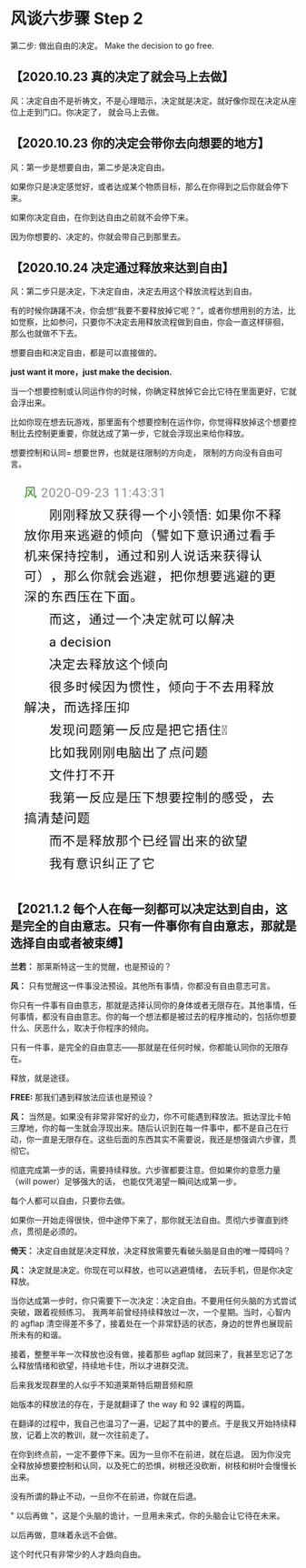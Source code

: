 # 风谈六步骤 Step 2

第二步: 做出自由的决定。
Make the decision to go free.


## 【2020.10.23  真的决定了就会马上去做】

风：决定自由不是祈祷文，不是心理暗示，决定就是决定。就好像你现在决定从座位上走到门口。你决定了， 就会马上去做。

## 【2020.10.23  你的决定会带你去向想要的地方】

风：第一步是想要自由，第二步是决定自由。

如果你只是决定感觉好，或者达成某个物质目标，那么在你得到之后你就会停下来。

如果你决定自由，在你到达自由之前就不会停下来。

因为你想要的、决定的，你就会带自己到那里去。
 


## 【2020.10.24  决定通过释放来达到自由】

风：第二步只是决定，下决定自由，决定去用这个释放流程达到自由。

有的时候你踌躇不决，你会想“我要不要释放掉它呢？”，或者你想用别的方法，比如觉察，比如参问，只要你不决定去用释放流程做到自由，你会一直这样徘徊， 那么也就做不下去。

想要自由和决定自由，都是可以直接做的。

**just want it more，just make the decision.**

当一个想要控制或认同运作你的时候，你确定释放掉它会比它待在里面更好，它就会浮出来。

比如你现在想去玩游戏，那里面有个想要控制在运作你，你觉得释放掉这个想要控制比去控制更重要，你就达成了第一步，它就会浮现出来给你释放。

想要控制和认同= 想要世界，也就是往限制的方向走， 限制的方向没有自由可言。
 
!["Chat histroy"](pictures/2022-05-02-20-50-34.png)

 
 


## 【2021.1.2 每个人在每一刻都可以决定达到自由，这是完全的自由意志。只有一件事你有自由意志，那就是选择自由或者被束缚】

**兰若：** 
那莱斯特这一生的觉醒，也是预设的？

**风：** 
只有觉醒这一件事没法预设。其他所有事情，你都没有自由意志可言。

你只有一件事有自由意志，那就是选择认同你的身体或者无限存在。其他事情，任何事情，都没有自由意志。你的每一个想法都是被过去的程序推动的，包括你想要什么、厌恶什么，取决于你程序的倾向。

只有一件事，是完全的自由意志——那就是在任何时候，你都能认同你的无限存在。

释放，就是途径。

**FREE:** 
那我们遇到释放法应该也是预设？

**风：** 
当然是。如果没有非常非常好的业力，你不可能遇到释放法。抵达涅比卡帕三摩地，你的每一生就会浮现出来。随后认识到在每一件事中，都不是自己在行动，你一直是无限存在。这些后面的东西其实不需要说，我还是想强调六步骤，贯彻它。
 


彻底完成第一步的话，需要持续释放。六步骤都要注意。但如果你的意愿力量（will power）足够强大的话， 也能仅凭渴望一瞬间达成第一步。

每个人都可以自由，只要你去做。

如果你一开始走得很快，但中途停下来了，那你就无法自由。贯彻六步骤直到终点，贯彻是必须的。

**倚天：** 
决定自由就是决定释放，决定释放需要先看破头脑是自由的唯一障碍吗？

**风：** 
决定就是决定。你现在可以释放，也可以逃避情绪， 去玩手机，但是你决定释放。

当你达成第一步时，你只需要下一次决定：决定自由。不要用任何头脑的方式尝试突破，跟着视频练习。
我两年前曾经持续释放过一次，一个星期。当时，心智内的 agflap 清空得差不多了，接着处在一个非常舒适的状态，身边的世界也展现前所未有的和谐。

接着，整整半年一次释放也没有做，接着那些 agflap 就回来了，我甚至忘记了怎么释放情绪和欲望，持续地卡住，所以才进群交流。

后来我发现群里的人似乎不知道莱斯特后期音频和原
 


始版本的释放法的存在，于是就翻译了 the way 和 92 课程的两篇。

在翻译的过程中，我自己也温习了一遍，记起了其中的要点。于是我又开始持续释放，记着上次的教训，就一次往前走了。

在你到终点前，一定不要停下来。因为一旦你不在前进，就在后退。
因为你没完全释放掉想要控制和认同，以及死亡的恐惧，树根还没砍断，树枝和树叶会慢慢长出来。

没有所谓的静止不动，一旦你不在前进，你就在后退。

" 以后再做 "，这是个头脑的诡计，一旦用未来式，你的头脑会让它待在未来。

以后再做，意味着永远不会做。

这个时代只有非常少的人才趋向自由。
